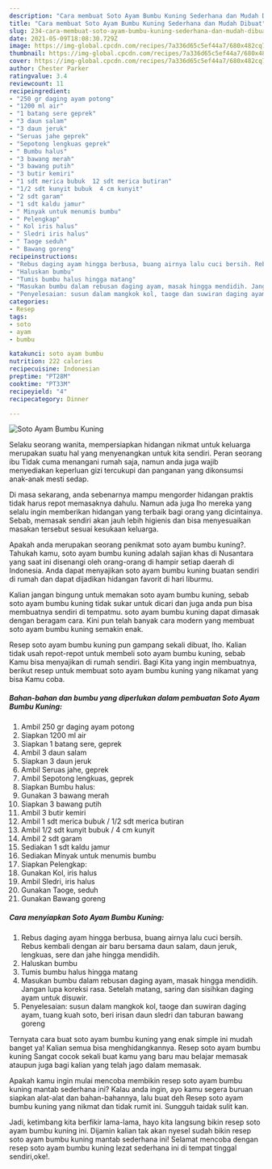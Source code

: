 ```yaml
---
description: "Cara membuat Soto Ayam Bumbu Kuning Sederhana dan Mudah Dibuat"
title: "Cara membuat Soto Ayam Bumbu Kuning Sederhana dan Mudah Dibuat"
slug: 234-cara-membuat-soto-ayam-bumbu-kuning-sederhana-dan-mudah-dibuat
date: 2021-05-09T18:08:30.729Z
image: https://img-global.cpcdn.com/recipes/7a336d65c5ef44a7/680x482cq70/soto-ayam-bumbu-kuning-foto-resep-utama.jpg
thumbnail: https://img-global.cpcdn.com/recipes/7a336d65c5ef44a7/680x482cq70/soto-ayam-bumbu-kuning-foto-resep-utama.jpg
cover: https://img-global.cpcdn.com/recipes/7a336d65c5ef44a7/680x482cq70/soto-ayam-bumbu-kuning-foto-resep-utama.jpg
author: Chester Parker
ratingvalue: 3.4
reviewcount: 11
recipeingredient:
- "250 gr daging ayam potong"
- "1200 ml air"
- "1 batang sere geprek"
- "3 daun salam"
- "3 daun jeruk"
- "Seruas jahe geprek"
- "Sepotong lengkuas geprek"
- " Bumbu halus"
- "3 bawang merah"
- "3 bawang putih"
- "3 butir kemiri"
- "1 sdt merica bubuk  12 sdt merica butiran"
- "1/2 sdt kunyit bubuk  4 cm kunyit"
- "2 sdt garam"
- "1 sdt kaldu jamur"
- " Minyak untuk menumis bumbu"
- " Pelengkap"
- " Kol iris halus"
- " Sledri iris halus"
- " Taoge seduh"
- " Bawang goreng"
recipeinstructions:
- "Rebus daging ayam hingga berbusa, buang airnya lalu cuci bersih. Rebus kembali dengan air baru bersama daun salam, daun jeruk, lengkuas, sere dan jahe hingga mendidih."
- "Haluskan bumbu"
- "Tumis bumbu halus hingga matang"
- "Masukan bumbu dalam rebusan daging ayam, masak hingga mendidih. Jangan lupa koreksi rasa. Setelah matang, saring dan sisihkan daging ayam untuk disuwir."
- "Penyelesaian: susun dalam mangkok kol, taoge dan suwiran daging ayam, tuang kuah soto, beri irisan daun sledri dan taburan bawang goreng"
categories:
- Resep
tags:
- soto
- ayam
- bumbu

katakunci: soto ayam bumbu 
nutrition: 222 calories
recipecuisine: Indonesian
preptime: "PT28M"
cooktime: "PT33M"
recipeyield: "4"
recipecategory: Dinner

---
```



![Soto Ayam Bumbu Kuning](https://img-global.cpcdn.com/recipes/7a336d65c5ef44a7/680x482cq70/soto-ayam-bumbu-kuning-foto-resep-utama.jpg)

Selaku seorang wanita, mempersiapkan hidangan nikmat untuk keluarga merupakan suatu hal yang menyenangkan untuk kita sendiri. Peran seorang ibu Tidak cuma menangani rumah saja, namun anda juga wajib menyediakan keperluan gizi tercukupi dan panganan yang dikonsumsi anak-anak mesti sedap.

Di masa  sekarang, anda sebenarnya mampu mengorder hidangan praktis tidak harus repot memasaknya dahulu. Namun ada juga lho mereka yang selalu ingin memberikan hidangan yang terbaik bagi orang yang dicintainya. Sebab, memasak sendiri akan jauh lebih higienis dan bisa menyesuaikan masakan tersebut sesuai kesukaan keluarga. 



Apakah anda merupakan seorang penikmat soto ayam bumbu kuning?. Tahukah kamu, soto ayam bumbu kuning adalah sajian khas di Nusantara yang saat ini disenangi oleh orang-orang di hampir setiap daerah di Indonesia. Anda dapat menyajikan soto ayam bumbu kuning buatan sendiri di rumah dan dapat dijadikan hidangan favorit di hari liburmu.

Kalian jangan bingung untuk memakan soto ayam bumbu kuning, sebab soto ayam bumbu kuning tidak sukar untuk dicari dan juga anda pun bisa membuatnya sendiri di tempatmu. soto ayam bumbu kuning dapat dimasak dengan beragam cara. Kini pun telah banyak cara modern yang membuat soto ayam bumbu kuning semakin enak.

Resep soto ayam bumbu kuning pun gampang sekali dibuat, lho. Kalian tidak usah repot-repot untuk membeli soto ayam bumbu kuning, sebab Kamu bisa menyajikan di rumah sendiri. Bagi Kita yang ingin membuatnya, berikut resep untuk membuat soto ayam bumbu kuning yang nikamat yang bisa Kamu coba.

<!--inarticleads1-->

##### Bahan-bahan dan bumbu yang diperlukan dalam pembuatan Soto Ayam Bumbu Kuning:

1. Ambil 250 gr daging ayam potong
1. Siapkan 1200 ml air
1. Siapkan 1 batang sere, geprek
1. Ambil 3 daun salam
1. Siapkan 3 daun jeruk
1. Ambil Seruas jahe, geprek
1. Ambil Sepotong lengkuas, geprek
1. Siapkan  Bumbu halus:
1. Gunakan 3 bawang merah
1. Siapkan 3 bawang putih
1. Ambil 3 butir kemiri
1. Ambil 1 sdt merica bubuk / 1/2 sdt merica butiran
1. Ambil 1/2 sdt kunyit bubuk / 4 cm kunyit
1. Ambil 2 sdt garam
1. Sediakan 1 sdt kaldu jamur
1. Sediakan  Minyak untuk menumis bumbu
1. Siapkan  Pelengkap:
1. Gunakan  Kol, iris halus
1. Ambil  Sledri, iris halus
1. Gunakan  Taoge, seduh
1. Gunakan  Bawang goreng




<!--inarticleads2-->

##### Cara menyiapkan Soto Ayam Bumbu Kuning:

1. Rebus daging ayam hingga berbusa, buang airnya lalu cuci bersih. Rebus kembali dengan air baru bersama daun salam, daun jeruk, lengkuas, sere dan jahe hingga mendidih.
1. Haluskan bumbu
1. Tumis bumbu halus hingga matang
1. Masukan bumbu dalam rebusan daging ayam, masak hingga mendidih. Jangan lupa koreksi rasa. Setelah matang, saring dan sisihkan daging ayam untuk disuwir.
1. Penyelesaian: susun dalam mangkok kol, taoge dan suwiran daging ayam, tuang kuah soto, beri irisan daun sledri dan taburan bawang goreng




Ternyata cara buat soto ayam bumbu kuning yang enak simple ini mudah banget ya! Kalian semua bisa menghidangkannya. Resep soto ayam bumbu kuning Sangat cocok sekali buat kamu yang baru mau belajar memasak ataupun juga bagi kalian yang telah jago dalam memasak.

Apakah kamu ingin mulai mencoba membikin resep soto ayam bumbu kuning mantab sederhana ini? Kalau anda ingin, ayo kamu segera buruan siapkan alat-alat dan bahan-bahannya, lalu buat deh Resep soto ayam bumbu kuning yang nikmat dan tidak rumit ini. Sungguh taidak sulit kan. 

Jadi, ketimbang kita berfikir lama-lama, hayo kita langsung bikin resep soto ayam bumbu kuning ini. Dijamin kalian tak akan nyesel sudah bikin resep soto ayam bumbu kuning mantab sederhana ini! Selamat mencoba dengan resep soto ayam bumbu kuning lezat sederhana ini di tempat tinggal sendiri,oke!.

